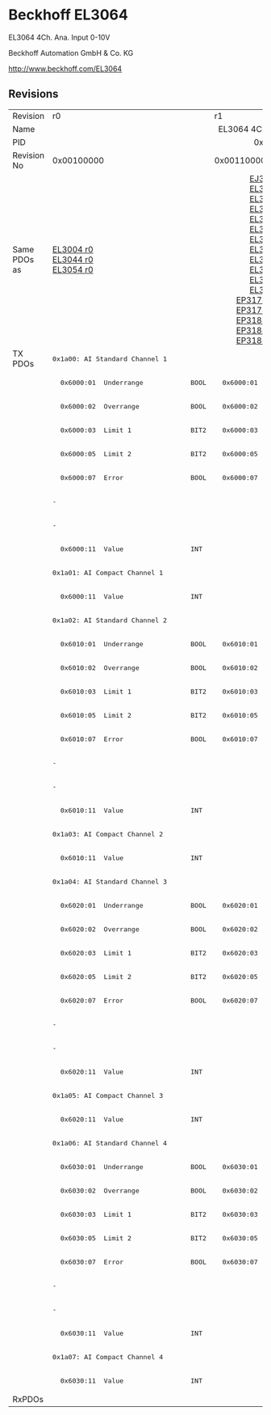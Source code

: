 # Beckhoff EL3064

EL3064 4Ch. Ana. Input 0-10V

Beckhoff Automation GmbH & Co. KG

http://www.beckhoff.com/EL3064

## Revisions
<table>
<tr>
<td>Revision</td>
<td>r0</td>
<td>r1</td>
<td>r2</td>
<td>r3</td>
<td>r4</td>
<td>r5</td>
</tr>
<tr>
<td>Name</td>
<td colspan=6 align="center">EL3064 4Ch. Ana. Input 0-10V</td>
</tr>
<tr>
<td>PID</td>
<td colspan=6 align="center">0x0bf83052</td>
</tr>
<tr>
<td>Revision No</td>
<td>0x00100000</td>
<td>0x00110000</td>
<td>0x00120000</td>
<td>0x00130000</td>
<td>0x00140000</td>
<td>0x00150000</td>
</tr>
<tr>
<td>Same PDOs as</td>
<td><a href="EL3004.md">EL3004 r0</a><br/><a href="EL3044.md">EL3044 r0</a><br/><a href="EL3054.md">EL3054 r0</a></td>
<td colspan=2 align="center"><a href="EJ3004.md">EJ3004 r3</a><br/><a href="EL3004.md">EL3004 r1</a><br/><a href="EL3004.md">EL3004 r2</a><br/><a href="EL3004.md">EL3004 r3</a><br/><a href="EL3014.md">EL3014 r0</a><br/><a href="EL3014.md">EL3014 r1</a><br/><a href="EL3024.md">EL3024 r0</a><br/><a href="EL3024.md">EL3024 r1</a><br/><a href="EL3044.md">EL3044 r1</a><br/><a href="EL3044.md">EL3044 r2</a><br/><a href="EL3054.md">EL3054 r1</a><br/><a href="EL3054.md">EL3054 r2</a><br/><a href="EP3174-0002.md">EP3174-0002 r0</a><br/><a href="EP3174-0002.md">EP3174-0002 r1</a><br/><a href="EP3184-0002.md">EP3184-0002 r0</a><br/><a href="EP3184-1002.md">EP3184-1002 r0</a><br/><a href="EP3184-1002.md">EP3184-1002 r1</a></td>
<td colspan=2 align="center"><a href="EL3004.md">EL3004 r4</a><br/><a href="EL3004.md">EL3004 r5</a><br/><a href="EL3014.md">EL3014 r2</a><br/><a href="EL3014.md">EL3014 r3</a><br/><a href="EL3024-0018.md">EL3024-0018 r3</a><br/><a href="EL3024.md">EL3024 r2</a><br/><a href="EL3024.md">EL3024 r3</a><br/><a href="EL3044.md">EL3044 r3</a><br/><a href="EL3044.md">EL3044 r4</a><br/><a href="EL3054.md">EL3054 r3</a><br/><a href="EL3054.md">EL3054 r4</a></td>
<td><a href="EL3004.md">EL3004 r6</a><br/><a href="EL3044.md">EL3044 r5</a><br/><a href="EL3054.md">EL3054 r5</a><br/><a href="EL3054.md">EL3054 r6</a></td>
</tr>
<tr>
<td rowspan=44 valign=top>TX PDOs</td>
<td colspan=6 align="left"><pre>0x1a00: AI Standard Channel 1</pre></td>
<td></td>
</tr>
<tr>
<td><pre>  0x6000:01  Underrange            BOOL</pre></td>
<td colspan=5 align="left"><pre>  0x6000:01  Status__Underrange    BOOL</pre></td>
</tr>
<tr>
<td><pre>  0x6000:02  Overrange             BOOL</pre></td>
<td colspan=5 align="left"><pre>  0x6000:02  Status__Overrange     BOOL</pre></td>
</tr>
<tr>
<td><pre>  0x6000:03  Limit 1               BIT2</pre></td>
<td colspan=5 align="left"><pre>  0x6000:03  Status__Limit 1       BIT2</pre></td>
</tr>
<tr>
<td><pre>  0x6000:05  Limit 2               BIT2</pre></td>
<td colspan=5 align="left"><pre>  0x6000:05  Status__Limit 2       BIT2</pre></td>
</tr>
<tr>
<td><pre>  0x6000:07  Error                 BOOL</pre></td>
<td colspan=5 align="left"><pre>  0x6000:07  Status__Error         BOOL</pre></td>
</tr>
<tr>
<td colspan=3 align="left"><pre>-</pre></td>
<td colspan=3 align="left"><pre>  0x6000:0f  Status__TxPDO State   BOOL</pre></td>
</tr>
<tr>
<td colspan=3 align="left"><pre>-</pre></td>
<td colspan=3 align="left"><pre>  0x6000:10  Status__TxPDO Toggle  BOOL</pre></td>
</tr>
<tr>
<td colspan=6 align="left"><pre>  0x6000:11  Value                 INT</pre></td>
</tr>
<tr>
<td colspan=6 align="left"><pre>0x1a01: AI Compact Channel 1</pre></td>
</tr>
<tr>
<td colspan=6 align="left"><pre>  0x6000:11  Value                 INT</pre></td>
</tr>
<tr>
<td colspan=6 align="left"><pre>0x1a02: AI Standard Channel 2</pre></td>
</tr>
<tr>
<td><pre>  0x6010:01  Underrange            BOOL</pre></td>
<td colspan=5 align="left"><pre>  0x6010:01  Status__Underrange    BOOL</pre></td>
</tr>
<tr>
<td><pre>  0x6010:02  Overrange             BOOL</pre></td>
<td colspan=5 align="left"><pre>  0x6010:02  Status__Overrange     BOOL</pre></td>
</tr>
<tr>
<td><pre>  0x6010:03  Limit 1               BIT2</pre></td>
<td colspan=5 align="left"><pre>  0x6010:03  Status__Limit 1       BIT2</pre></td>
</tr>
<tr>
<td><pre>  0x6010:05  Limit 2               BIT2</pre></td>
<td colspan=5 align="left"><pre>  0x6010:05  Status__Limit 2       BIT2</pre></td>
</tr>
<tr>
<td><pre>  0x6010:07  Error                 BOOL</pre></td>
<td colspan=5 align="left"><pre>  0x6010:07  Status__Error         BOOL</pre></td>
</tr>
<tr>
<td colspan=3 align="left"><pre>-</pre></td>
<td colspan=3 align="left"><pre>  0x6010:0f  Status__TxPDO State   BOOL</pre></td>
</tr>
<tr>
<td colspan=3 align="left"><pre>-</pre></td>
<td colspan=3 align="left"><pre>  0x6010:10  Status__TxPDO Toggle  BOOL</pre></td>
</tr>
<tr>
<td colspan=6 align="left"><pre>  0x6010:11  Value                 INT</pre></td>
</tr>
<tr>
<td colspan=6 align="left"><pre>0x1a03: AI Compact Channel 2</pre></td>
</tr>
<tr>
<td colspan=6 align="left"><pre>  0x6010:11  Value                 INT</pre></td>
</tr>
<tr>
<td colspan=6 align="left"><pre>0x1a04: AI Standard Channel 3</pre></td>
</tr>
<tr>
<td><pre>  0x6020:01  Underrange            BOOL</pre></td>
<td colspan=5 align="left"><pre>  0x6020:01  Status__Underrange    BOOL</pre></td>
</tr>
<tr>
<td><pre>  0x6020:02  Overrange             BOOL</pre></td>
<td colspan=5 align="left"><pre>  0x6020:02  Status__Overrange     BOOL</pre></td>
</tr>
<tr>
<td><pre>  0x6020:03  Limit 1               BIT2</pre></td>
<td colspan=5 align="left"><pre>  0x6020:03  Status__Limit 1       BIT2</pre></td>
</tr>
<tr>
<td><pre>  0x6020:05  Limit 2               BIT2</pre></td>
<td colspan=5 align="left"><pre>  0x6020:05  Status__Limit 2       BIT2</pre></td>
</tr>
<tr>
<td><pre>  0x6020:07  Error                 BOOL</pre></td>
<td colspan=5 align="left"><pre>  0x6020:07  Status__Error         BOOL</pre></td>
</tr>
<tr>
<td colspan=3 align="left"><pre>-</pre></td>
<td colspan=3 align="left"><pre>  0x6020:0f  Status__TxPDO State   BOOL</pre></td>
</tr>
<tr>
<td colspan=3 align="left"><pre>-</pre></td>
<td colspan=3 align="left"><pre>  0x6020:10  Status__TxPDO Toggle  BOOL</pre></td>
</tr>
<tr>
<td colspan=6 align="left"><pre>  0x6020:11  Value                 INT</pre></td>
</tr>
<tr>
<td colspan=6 align="left"><pre>0x1a05: AI Compact Channel 3</pre></td>
</tr>
<tr>
<td colspan=6 align="left"><pre>  0x6020:11  Value                 INT</pre></td>
</tr>
<tr>
<td colspan=6 align="left"><pre>0x1a06: AI Standard Channel 4</pre></td>
</tr>
<tr>
<td><pre>  0x6030:01  Underrange            BOOL</pre></td>
<td colspan=5 align="left"><pre>  0x6030:01  Status__Underrange    BOOL</pre></td>
</tr>
<tr>
<td><pre>  0x6030:02  Overrange             BOOL</pre></td>
<td colspan=5 align="left"><pre>  0x6030:02  Status__Overrange     BOOL</pre></td>
</tr>
<tr>
<td><pre>  0x6030:03  Limit 1               BIT2</pre></td>
<td colspan=5 align="left"><pre>  0x6030:03  Status__Limit 1       BIT2</pre></td>
</tr>
<tr>
<td><pre>  0x6030:05  Limit 2               BIT2</pre></td>
<td colspan=5 align="left"><pre>  0x6030:05  Status__Limit 2       BIT2</pre></td>
</tr>
<tr>
<td><pre>  0x6030:07  Error                 BOOL</pre></td>
<td colspan=5 align="left"><pre>  0x6030:07  Status__Error         BOOL</pre></td>
</tr>
<tr>
<td colspan=3 align="left"><pre>-</pre></td>
<td colspan=3 align="left"><pre>  0x6030:0f  Status__TxPDO State   BOOL</pre></td>
</tr>
<tr>
<td colspan=3 align="left"><pre>-</pre></td>
<td colspan=3 align="left"><pre>  0x6030:10  Status__TxPDO Toggle  BOOL</pre></td>
</tr>
<tr>
<td colspan=6 align="left"><pre>  0x6030:11  Value                 INT</pre></td>
</tr>
<tr>
<td colspan=6 align="left"><pre>0x1a07: AI Compact Channel 4</pre></td>
</tr>
<tr>
<td colspan=6 align="left"><pre>  0x6030:11  Value                 INT</pre></td>
</tr>
<tr>
<td>RxPDOs</td>
<td colspan=6 align="left"></td>
</tr>
</table>

